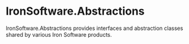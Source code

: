 # IronSoftware.Abstractions

IronSoftware.Abstractions provides interfaces and abstraction classes shared by various Iron Software products.